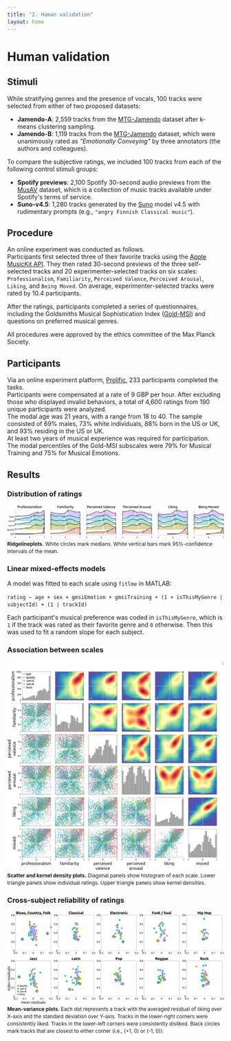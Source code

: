 ```yaml
---
title: "2. Human validation"
layout: home
---
```

# Human validation

## Stimuli
While stratifying genres and the presence of vocals, 100 tracks were selected from either of two proposed datasets:
- **Jamendo-A**: 2,559 tracks from the [MTG-Jamendo] dataset after k-means clustering sampling.
- **Jamendo-B**: 1,119 tracks from the [MTG-Jamendo] dataset, which were unanimously rated as _"Emotionally Conveying"_ by three annotators (the authors and colleagues).

To compare the subjective ratings, we included 100 tracks from each of the following control stimuli groups:
- **Spotify previews**: 2,100 Spotify 30-second audio previews from the [MusAV](https://mtg.github.io/musav-dataset/) dataset, which is a collection of music tracks available under Spotify's terms of service.
- **Suno-v4.5**: 1,280 tracks generated by the [Suno](https://suno.com/) model v4.5 with rudimentary prompts (e.g., `"angry Finnish Classical music"`).

## Procedure
An online experiment was conducted as follows.  
Participants first selected three of their favorite tracks using the [Apple MusicKit API](https://developer.apple.com/musickit/).
They then rated 30-second previews of the three self-selected tracks and 20 experimenter-selected tracks on six scales: `Professionalism`, `Familiarity`, `Perceived Valence`, `Perceived Arousal`, `Liking`, and `Being Moved`.
On average, experimenter-selected tracks were rated by 10.4 participants.

After the ratings, participants completed a series of questionnaires, including the Goldsmiths Musical Sophistication Index ([Gold-MSI](https://doi.org/10.1371/journal.pone.0089642)) and questions on preferred musical genres.  

All procedures were approved by the ethics committee of the Max Planck Society.

## Participants
Via an online experiment platform, [Prolific](https://www.prolific.com/), 233 participants completed the tasks.  
Participants were compensated at a rate of 9 GBP per hour.
After excluding those who displayed invalid behaviors, a total of 4,600 ratings from 190 unique participants were analyzed.  
The modal age was 21 years, with a range from 18 to 40.
The sample consisted of 69% males, 73% white individuals, 88% born in the US or UK, and 93% residing in the US or UK.  
At least two years of musical experience was required for participation.  
The modal percentiles of the Gold-MSI subscales were 79% for Musical Training and 75% for Musical Emotions.

## Results

### Distribution of ratings
![groupN190_boxplots](figs/groupN190_boxplots.png)<br><small>**Ridgelineplots.** White circles mark medians. White vertical bars mark 95%-confidence intervals of the mean.</small>

### Linear mixed-effects models
A model was fitted to each scale using `fitlme` in MATLAB:

`rating ~ age + sex + gmsiEmotion + gmsiTraining + (1 + isThisMyGenre | subjectId) + (1 | trackId)`

Each participant's musical preference was coded in `isThisMyGenre`, which is `1` if the track was rated as their favorite genre and `0` otherwise. Then this was used to fit a random slope for each subject.

### Association between scales
![scatterplotmatrix](figs/scatterplotmatrix.png)<br><small>**Scatter and kernel density plots.** Diagonal panels show histogram of each scale. Lower triangle panels show individual ratings. Upper triangle panels show kernel densities.</small>

### Cross-subject reliability of ratings
![mean-variance](figs/liking_mean-std.png)<br><small>**Mean-variance plots.** Each dot represents a track with the averaged residual of liking over X-axis and the standard deviation over Y-axis. Tracks in the lower-right corners were consistently liked. Tracks in the lower-left corners were consistently disliked. Black circles mark tracks that are closest to either corner (i.e., (+1, 0) or (-1, 0)).</small>



[MTG-Jamendo]: https://zenodo.org/record/1234567